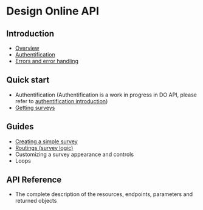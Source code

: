 # Design Online API
## Introduction
- [Overview](intro-overview.md)
- [Authentification](intro-authentification.md)
- [Errors and error handling](intro-error.md)
## Quick start
- Authentification (Authentification is a work in progress in DO API, please refer to [authentification introduction](intro-authentification.md))
- [Getting surveys](qstart-getsurveys.md)
## Guides
- [Creating a simple survey](guide-create-survey.md)
- [Routings (survey logic)](guide-routings.md)
- Customizing a survey appearance and controls
- Loops
## API Reference
- The complete description of the resources, endpoints, parameters and returned objects
